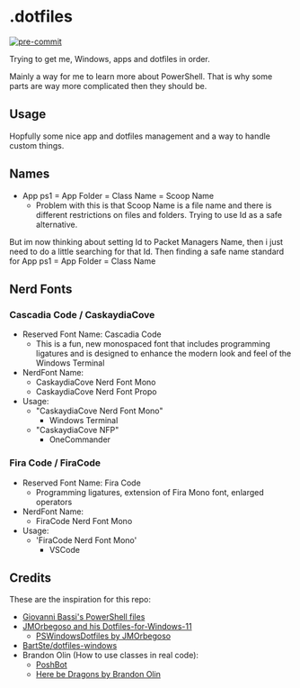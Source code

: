 # .dotfiles

[![pre-commit](https://img.shields.io/badge/pre--commit-enabled-brightgreen?logo=pre-commit)](https://github.com/pre-commit/pre-commit)

Trying to get me, Windows, apps and dotfiles in order.

Mainly a way for me to learn more about PowerShell. That is why some parts are way more complicated then they should be.

## Usage

Hopfully some nice app and dotfiles management and a way to handle custom things.

## Names

- App ps1 = App Folder = Class Name = Scoop Name
  - Problem with this is that Scoop Name is a file name and there is different restrictions on files and folders. Trying to use Id as a safe alternative.

But im now thinking about setting Id to Packet Managers Name, then i just need to do a little searching for that Id. Then finding a safe name standard for App ps1 = App Folder = Class Name

## Nerd Fonts

### Cascadia Code / CaskaydiaCove

- Reserved Font Name: Cascadia Code
  - This is a fun, new monospaced font that includes programming ligatures and is designed to enhance the modern look and feel of the Windows Terminal
- NerdFont Name:
  - CaskaydiaCove Nerd Font Mono
  - CaskaydiaCove Nerd Font Propo
- Usage:
  - "CaskaydiaCove Nerd Font Mono"
    - Windows Terminal
  - "CaskaydiaCove NFP"
    - OneCommander

### Fira Code / FiraCode

- Reserved Font Name: Fira Code
  - Programming ligatures, extension of Fira Mono font, enlarged operators
- NerdFont Name:
  - FiraCode Nerd Font Mono
- Usage:
  - 'FiraCode Nerd Font Mono'
    - VSCode

## Credits

These are the inspiration for this repo:

- [Giovanni Bassi's PowerShell files](https://github.com/giggio/poshfiles)
- [JMOrbegoso and his Dotfiles-for-Windows-11](https://github.com/JMOrbegoso/Dotfiles-for-Windows-11)
  - [PSWindowsDotfiles by JMOrbegoso](https://github.com/JMOrbegoso/PSWindowsDotfiles)
- [BartSte/dotfiles-windows](https://github.com/BartSte/dotfiles-windows)
- Brandon Olin (How to use classes in real code):
  - [PoshBot](https://github.com/poshbotio/PoshBot)
  - [Here be Dragons by Brandon Olin](https://www.youtube.com/watch?v=i1DpPU_xxBc&list=PLfeA8kIs7CocGXuezOoYtLRdnK9S_Mq3e)
